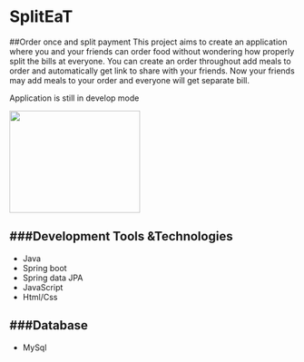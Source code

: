 # SplitEaT
##Order once and split payment
 This project aims to create an application where you and your friends can order food without wondering how properly split the bills at everyone. You can create an order throughout add  meals to order and automatically get link to share with your friends. Now your friends may add meals to your order and everyone will get separate bill.

Application is still in develop mode

<img src="https://img.etimg.com/thumb/msid-11147015,width-643,imgsize-36207,resizemode-4/the-rules-of-going-dutch-while-splitting-the-bill.jpg" width="230" height="180" />


###Development Tools &Technologies
----
- Java
- Spring boot
- Spring data JPA
- JavaScript
- Html/Css

###Database
----
- MySql

